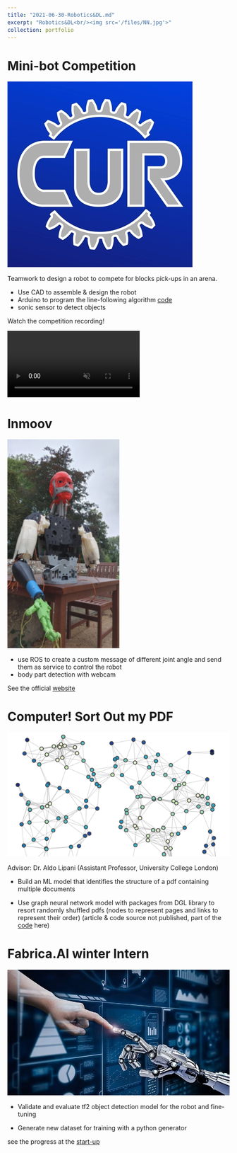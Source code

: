```yaml
---
title: "2021-06-30-Robotics&DL.md"
excerpt: "Robotics&DL<br/><img src='/files/NN.jpg'>"
collection: portfolio
---
```


# Mini-bot Competition

![](/files/cur.jpeg)

Teamwork to design a robot to compete for blocks pick-ups in an arena. 

- Use CAD to assemble & design the robot
- Arduino to program the line-following algorithm [code](https://github.com/AprilSweettooth/mini_bots)
- sonic sensor to detect objects

Watch the competition recording!

<video muted playsinline>
  <source src="/files/mini_bot.mp4" type="video/mp4">
</video>


# Inmoov

![](/files/inmoov.png)

- use ROS to create a custom message of different joint angle and send them as service to control the robot
- body part detection with webcam

See the official [website](https://curobotics.soc.srcf.net/projects/inmoov-humanoid/)

# Computer! Sort Out my PDF

![](/files/gnn.jpg)

Advisor: Dr. Aldo Lipani (Assistant Professor, University College London)

- Build an ML model that identifies the structure of a pdf containing multiple documents

- Use graph neural network model with packages from DGL library to resort randomly shuffled pdfs (nodes to
represent pages and links to represent their order) (article & code source not published, part of the [code](https://www.kaggle.com/code/peterys/extended-pdf-segmentation-using-gnn/notebook) here)

# Fabrica.AI winter Intern

![](/files/fabrica.jpg)

- Validate and evaluate tf2 object detection model for the robot and fine-tuning

- Generate new dataset for training with a python generator

see the progress at the [start-up](https://www.fabrica.ai/)
